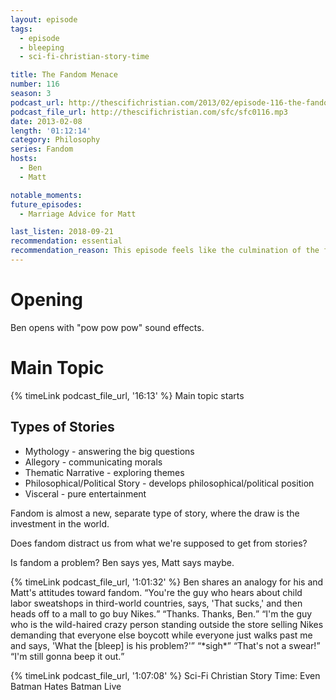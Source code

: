 ```yaml
---
layout: episode
tags:
  - episode
  - bleeping
  - sci-fi-christian-story-time

title: The Fandom Menace
number: 116
season: 3
podcast_url: http://thescifichristian.com/2013/02/episode-116-the-fandom-menace/
podcast_file_url: http://thescifichristian.com/sfc/sfc0116.mp3
date: 2013-02-08
length: '01:12:14'
category: Philosophy
series: Fandom
hosts:
  - Ben
  - Matt

notable_moments:
future_episodes:
  - Marriage Advice for Matt

last_listen: 2018-09-21
recommendation: essential
recommendation_reason: This episode feels like the culmination of the first couple years of the show, while also being the start to one of the show's best series.
---
```

# Opening
Ben opens with "pow pow pow" sound effects.



# Main Topic
{% timeLink podcast_file_url, '16:13' %} Main topic starts

## Types of Stories
- Mythology - answering the big questions
- Allegory - communicating morals
- Thematic Narrative - exploring themes
- Philosophical/Political Story - develops philosophical/political position
- Visceral - pure entertainment

Fandom is almost a new, separate type of story, where the draw is the investment in the world.

Does fandom distract us from what we're supposed to get from stories?

Is fandom a problem? Ben says yes, Matt says maybe.

<div class="quote">
  {% timeLink podcast_file_url, '1:01:32' %}
  <span class="quote-context is-size-6">Ben shares an analogy for his and Matt's attitudes toward fandom.</span>
  <q class="ben">You're the guy who hears about child labor sweatshops in third-world countries, says, 'That sucks,' and then heads off to a mall to go buy Nikes.</q>
  <q class="matt">Thanks. Thanks, Ben.</q>
  <q class="ben">I'm the guy who is the wild-haired crazy person standing outside the store selling Nikes demanding that everyone else boycott while everyone just walks past me and says, 'What the [bleep] is his problem?'</q>
  <q class="matt">*sigh*</q>
  <q class="ben">That's not a swear!</q>
  <q class="matt">I'm still gonna beep it out.</q>
</div>

{% timeLink podcast_file_url, '1:07:08' %} Sci-Fi Christian Story Time: Even Batman Hates Batman Live